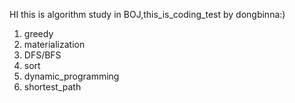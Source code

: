 HI this is algorithm study in BOJ,this_is_coding_test by dongbinna:)


1. greedy
2. materialization
3. DFS/BFS
4. sort
5. dynamic_programming
6. shortest_path
